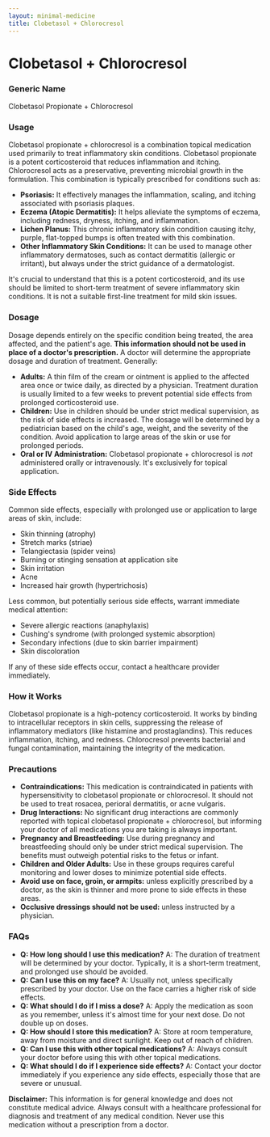 ```yaml
---
layout: minimal-medicine
title: Clobetasol + Chlorocresol
---
```


# Clobetasol + Chlorocresol
### Generic Name
Clobetasol Propionate + Chlorocresol


### Usage

Clobetasol propionate + chlorocresol is a combination topical medication used primarily to treat inflammatory skin conditions.  Clobetasol propionate is a potent corticosteroid that reduces inflammation and itching. Chlorocresol acts as a preservative, preventing microbial growth in the formulation.  This combination is typically prescribed for conditions such as:

* **Psoriasis:**  It effectively manages the inflammation, scaling, and itching associated with psoriasis plaques.
* **Eczema (Atopic Dermatitis):**  It helps alleviate the symptoms of eczema, including redness, dryness, itching, and inflammation.
* **Lichen Planus:** This chronic inflammatory skin condition causing itchy, purple, flat-topped bumps is often treated with this combination.
* **Other Inflammatory Skin Conditions:** It can be used to manage other inflammatory dermatoses, such as contact dermatitis (allergic or irritant), but always under the strict guidance of a dermatologist.

It's crucial to understand that this is a potent corticosteroid, and its use should be limited to short-term treatment of severe inflammatory skin conditions.  It is not a suitable first-line treatment for mild skin issues.


### Dosage

Dosage depends entirely on the specific condition being treated, the area affected, and the patient's age.  **This information should not be used in place of a doctor's prescription.**  A doctor will determine the appropriate dosage and duration of treatment. Generally:

* **Adults:** A thin film of the cream or ointment is applied to the affected area once or twice daily, as directed by a physician.  Treatment duration is usually limited to a few weeks to prevent potential side effects from prolonged corticosteroid use.
* **Children:**  Use in children should be under strict medical supervision, as the risk of side effects is increased. The dosage will be determined by a pediatrician based on the child's age, weight, and the severity of the condition.  Avoid application to large areas of the skin or use for prolonged periods.
* **Oral or IV Administration:** Clobetasol propionate + chlorocresol is *not* administered orally or intravenously. It's exclusively for topical application.


### Side Effects

Common side effects, especially with prolonged use or application to large areas of skin, include:

* Skin thinning (atrophy)
* Stretch marks (striae)
* Telangiectasia (spider veins)
* Burning or stinging sensation at application site
* Skin irritation
* Acne
* Increased hair growth (hypertrichosis)


Less common, but potentially serious side effects, warrant immediate medical attention:

* Severe allergic reactions (anaphylaxis)
* Cushing's syndrome (with prolonged systemic absorption)
* Secondary infections (due to skin barrier impairment)
* Skin discoloration


If any of these side effects occur, contact a healthcare provider immediately.


### How it Works

Clobetasol propionate is a high-potency corticosteroid.  It works by binding to intracellular receptors in skin cells, suppressing the release of inflammatory mediators (like histamine and prostaglandins). This reduces inflammation, itching, and redness. Chlorocresol prevents bacterial and fungal contamination, maintaining the integrity of the medication.


### Precautions

* **Contraindications:** This medication is contraindicated in patients with hypersensitivity to clobetasol propionate or chlorocresol.  It should not be used to treat rosacea, perioral dermatitis, or acne vulgaris.
* **Drug Interactions:**  No significant drug interactions are commonly reported with topical clobetasol propionate + chlorocresol, but informing your doctor of all medications you are taking is always important.
* **Pregnancy and Breastfeeding:**  Use during pregnancy and breastfeeding should only be under strict medical supervision. The benefits must outweigh potential risks to the fetus or infant.  
* **Children and Older Adults:** Use in these groups requires careful monitoring and lower doses to minimize potential side effects.
* **Avoid use on face, groin, or armpits:** unless explicitly prescribed by a doctor, as the skin is thinner and more prone to side effects in these areas.
* **Occlusive dressings should not be used:** unless instructed by a physician.

### FAQs

* **Q: How long should I use this medication?**  A:  The duration of treatment will be determined by your doctor. Typically, it is a short-term treatment, and prolonged use should be avoided.
* **Q: Can I use this on my face?** A:  Usually not, unless specifically prescribed by your doctor.  Use on the face carries a higher risk of side effects.
* **Q: What should I do if I miss a dose?** A: Apply the medication as soon as you remember, unless it's almost time for your next dose.  Do not double up on doses.
* **Q: How should I store this medication?** A: Store at room temperature, away from moisture and direct sunlight. Keep out of reach of children.
* **Q: Can I use this with other topical medications?** A:  Always consult your doctor before using this with other topical medications.
* **Q: What should I do if I experience side effects?** A: Contact your doctor immediately if you experience any side effects, especially those that are severe or unusual.


**Disclaimer:** This information is for general knowledge and does not constitute medical advice. Always consult with a healthcare professional for diagnosis and treatment of any medical condition.  Never use this medication without a prescription from a doctor.
